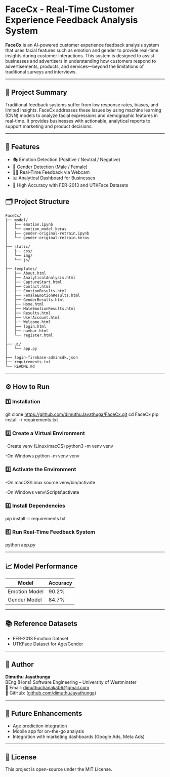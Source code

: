 
# FaceCx - Real-Time Customer Experience Feedback Analysis System

**FaceCx** is an AI-powered customer experience feedback analysis system that uses facial features such as emotion and gender to provide real-time insights during customer interactions. This system is designed to assist businesses and advertisers in understanding how customers respond to advertisements, products, and services—beyond the limitations of traditional surveys and interviews.

---

## 🚀 Project Summary

Traditional feedback systems suffer from low response rates, biases, and limited insights. FaceCx addresses these issues by using machine learning (CNN) models to analyze facial expressions and demographic features in real-time. It provides businesses with actionable, analytical reports to support marketing and product decisions.

---

## 🧠 Features

- 🎭 Emotion Detection (Positive / Neutral / Negative)
- 🚻 Gender Detection (Male / Female)
- 🧑‍💻 Real-Time Feedback via Webcam
- 📊 Analytical Dashboard for Businesses
- 🔎 High Accuracy with FER-2013 and UTKFace Datasets

## 🗂️ Project Structure

```text
FaceCx/
├── model/
│   ├── emotion.ipynb
│   └── emotion_model.keras
│   ├── gender-original-retrain.ipynb
│   └── gender-original-retrain.keras
│ 
├── static/
│   ├── css/
│   └── img/
│   └── js/
│   
├── templates/
│   ├── About.html
│   ├── AnalyticalAnalysis.html
│   ├── CaptureStart.html
│   ├── Contact.html
│   ├── EmotionResults.html
│   ├── FemaleEmotionResults.html
│   ├── GenderResults.html
│   ├── Home.html
│   ├── MaleEmotionResults.html
│   ├── Results.html
│   ├── UserAccount.html
│   ├── Welcome.html
│   ├── login.html
│   ├── navbar.html
│   └── register.html
│ 
├── ui/
│   └── app.py
│
├── login-firebase-adminsdk.json
├── requirements.txt
└── README.md
```   
---

## ⚙️ How to Run

### 1️⃣ Installation

git clone https://github.com/dimuthuJayathuga/FaceCx.git
cd FaceCx
pip install -r requirements.txt

### 2️⃣ Create a Virtual Environment

-Create venv (Linux/macOS)
python3 -m venv venv

-On Windows
python -m venv venv

### 3️⃣ Activate the Environment

-On macOS/Linux
source venv/bin/activate

-On Windows
venv\Scripts\activate

### 4️⃣ Install Dependencies

pip install -r requirements.txt

### 5️⃣ Run Real-Time Feedback System

python app.py


---

## 📈 Model Performance

| Model           | Accuracy |
|----------------|----------|
| Emotion Model  | 90.2%    |
| Gender Model   | 84.7%    |

---

## 📚 Reference Datasets

- FER-2013 Emotion Dataset
- UTKFace Dataset for Age/Gender

---

## 👤 Author

**Dimuthu Jayathunga**  
BEng (Hons) Software Engineering – University of Westminster  
📧 Email: dimuthuchanaka06@gmail.com  
🔗 GitHub: ([github.com/dimuthuJayathunga](https://github.com/dimuthuJayathunga))

---

## 📌 Future Enhancements

- Age prediction integration
- Mobile app for on-the-go analysis
- Integration with marketing dashboards (Google Ads, Meta Ads)

---

## 📄 License

This project is open-source under the MIT License.
